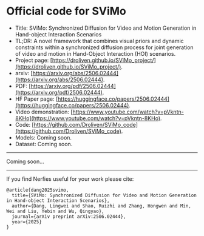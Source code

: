 # Official code for SViMo

- Title: SViMo: Synchronized Diffusion for Video and Motion Generation in Hand-object Interaction Scenarios
- TL;DR: A novel framework that combines visual priors and dynamic constraints within a synchronized diffusion process for joint generation of video and motion in Hand-Object Interaction (HOI) scenarios.
- Project page: [https://droliven.github.io/SViMo_project/](https://droliven.github.io/SViMo_project/).
- arxiv: [https://arxiv.org/abs/2506.02444](https://arxiv.org/abs/2506.02444).
- PDF: [https://arxiv.org/pdf/2506.02444](https://arxiv.org/pdf/2506.02444).
- HF Paper page: [https://huggingface.co/papers/2506.02444](https://huggingface.co/papers/2506.02444).
- Video demonstration: [https://www.youtube.com/watch?v=pVkntn-8KHo](https://www.youtube.com/watch?v=pVkntn-8KHo).
- Code: [https://github.com/Droliven/SViMo_code](https://github.com/Droliven/SViMo_code).
- Models: Coming soon.
- Dataset: Coming soon.
  
---

Coming soon...

---

If you find Nerfies useful for your work please cite:
```
@article{dang2025svimo,
  title={SViMo: Synchronized Diffusion for Video and Motion Generation in Hand-object Interaction Scenarios},
  author={Dang, Lingwei and Shao, Ruizhi and Zhang, Hongwen and Min, Wei and Liu, Yebin and Wu, Qingyao},
  journal={arXiv preprint arXiv:2506.02444},
  year={2025}
}
```
